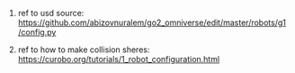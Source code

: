 1. ref to usd source: https://github.com/abizovnuralem/go2_omniverse/edit/master/robots/g1/config.py

2. ref to how to make collision sheres:
https://curobo.org/tutorials/1_robot_configuration.html
